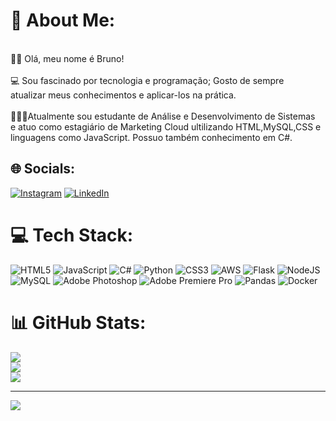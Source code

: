 # 💫 About Me:
<br>👋🏽 Olá, meu nome é Bruno!<br><br>💻 Sou fascinado por tecnologia e programação; Gosto de sempre <br>atualizar meus conhecimentos e aplicar-los na prática.<br><br>👩🏽‍💻Atualmente sou estudante de Análise e Desenvolvimento de Sistemas <br>e atuo como estagiário de Marketing Cloud ultilizando HTML,MySQL,CSS e <br>linguagens como JavaScript. Possuo também conhecimento em C#.


## 🌐 Socials:
[![Instagram](https://img.shields.io/badge/Instagram-%23E4405F.svg?logo=Instagram&logoColor=white)](https://instagram.com/instagram.com/bruno_lcrx) [![LinkedIn](https://img.shields.io/badge/LinkedIn-%230077B5.svg?logo=linkedin&logoColor=white)](https://linkedin.com/in/linkedin.com/in/bruno-lucas) 

# 💻 Tech Stack:
![HTML5](https://img.shields.io/badge/html5-%23E34F26.svg?style=for-the-badge&logo=html5&logoColor=white) ![JavaScript](https://img.shields.io/badge/javascript-%23323330.svg?style=for-the-badge&logo=javascript&logoColor=%23F7DF1E) ![C#](https://img.shields.io/badge/c%23-%23239120.svg?style=for-the-badge&logo=c-sharp&logoColor=white) ![Python](https://img.shields.io/badge/python-3670A0?style=for-the-badge&logo=python&logoColor=ffdd54) ![CSS3](https://img.shields.io/badge/css3-%231572B6.svg?style=for-the-badge&logo=css3&logoColor=white) ![AWS](https://img.shields.io/badge/AWS-%23FF9900.svg?style=for-the-badge&logo=amazon-aws&logoColor=white) ![Flask](https://img.shields.io/badge/flask-%23000.svg?style=for-the-badge&logo=flask&logoColor=white) ![NodeJS](https://img.shields.io/badge/node.js-6DA55F?style=for-the-badge&logo=node.js&logoColor=white) ![MySQL](https://img.shields.io/badge/mysql-%2300f.svg?style=for-the-badge&logo=mysql&logoColor=white) ![Adobe Photoshop](https://img.shields.io/badge/adobephotoshop-%2331A8FF.svg?style=for-the-badge&logo=adobephotoshop&logoColor=white) ![Adobe Premiere Pro](https://img.shields.io/badge/Adobe%20Premiere%20Pro-9999FF.svg?style=for-the-badge&logo=Adobe%20Premiere%20Pro&logoColor=white) ![Pandas](https://img.shields.io/badge/pandas-%23150458.svg?style=for-the-badge&logo=pandas&logoColor=white) ![Docker](https://img.shields.io/badge/docker-%230db7ed.svg?style=for-the-badge&logo=docker&logoColor=white)
# 📊 GitHub Stats:
![](https://github-readme-stats.vercel.app/api?username=Brunlr&theme=dark&hide_border=false&include_all_commits=true&count_private=false)<br/>
![](https://github-readme-streak-stats.herokuapp.com/?user=Brunlr&theme=dark&hide_border=false)<br/>
![](https://github-readme-stats.vercel.app/api/top-langs/?username=Brunlr&theme=dark&hide_border=false&include_all_commits=true&count_private=false&layout=compact)

---
[![](https://visitcount.itsvg.in/api?id=Brunlr&icon=0&color=0)](https://visitcount.itsvg.in)

<!-- Proudly created with GPRM ( https://gprm.itsvg.in ) -->
